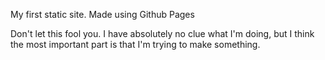 My first static site. Made using Github Pages

Don't let this fool you. I have absolutely no clue what I'm doing, but I think the most important part is that I'm trying to make something. 
